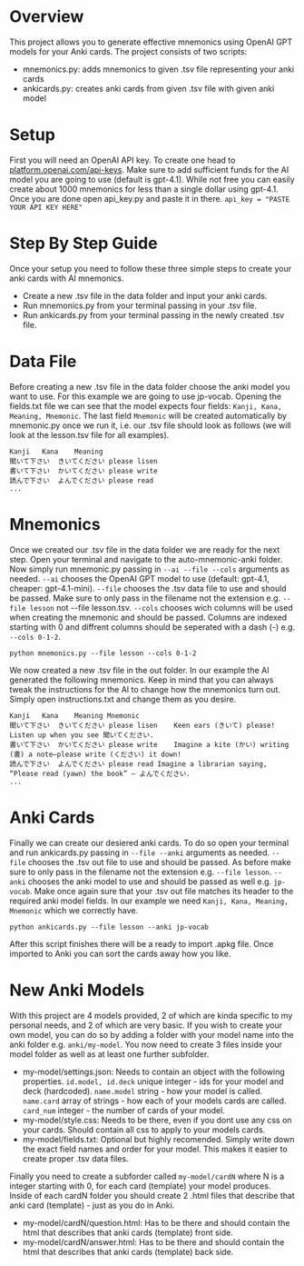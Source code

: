 # Overview
This project allows you to generate effective mnemonics using OpenAI GPT models for your Anki cards. The project consists of two scripts:
* mnemonics.py: adds mnemonics to given .tsv file representing your anki cards
* ankicards.py: creates anki cards from given .tsv file with given anki model

# Setup
First you will need an OpenAI API key. To create one head to [platform.openai.com/api-keys](platform.openai.com/api-keys). Make sure to add sufficient funds for the AI model you are going to use (default is gpt-4.1). While not free you can easily create about 1000 mnemonics for less than a single dollar using gpt-4.1. Once you are done open api_key.py and paste it in there. `api_key = "PASTE YOUR API KEY HERE"`

# Step By Step Guide
Once your setup you need to follow these three simple steps to create your anki cards with AI mnemonics.
* Create a new .tsv file in the data folder and input your anki cards.
* Run mnemonics.py from your terminal passing in your .tsv file.
* Run ankicards.py from your terminal passing in the newly created .tsv file.

# Data File
Before creating a new .tsv file in the data folder choose the anki model you want to use. For this example we are going to use jp-vocab. Opening the fields.txt file we can see that the model expects four fields: `Kanji, Kana, Meaning, Mnemonic`. The last field `Mnemonic` will be created automatically by mnemonic.py once we run it, i.e. our .tsv file should look as follows (we will look at the lesson.tsv file for all examples).
```
Kanji	Kana	Meaning
聞いて下さい	きいてください	please lisen
書いて下さい	かいてください	please write
読んで下さい	よんでください	please read
...
```

# Mnemonics
Once we created our .tsv file in the data folder we are ready for the next step. Open your terminal and navigate to the auto-mnemonic-anki folder. Now simply run mnemonic.py passing in `--ai --file --cols` arguments as needed. `--ai` chooses the OpenAI GPT model to use (default: gpt-4.1, cheaper: gpt-4.1-mini). `--file` chooses the .tsv data file to use and should be passed. Make sure to only pass in the filename not the extension e.g. `--file lesson` not --file lesson.tsv. `--cols` chooses wich columns will be used when creating the mnemonic and should be passed. Columns are indexed starting with 0 and diffrent columns should be seperated with a dash (-) e.g. `--cols 0-1-2`.
```
python mnemonics.py --file lesson --cols 0-1-2
```
We now created a new .tsv file in the out folder. In our example the AI generated the following mnemonics. Keep in mind that you can always tweak the instructions for the AI to change how the mnemonics turn out. Simply open instructions.txt and change them as you desire.
```
Kanji	Kana	Meaning	Mnemonic
聞いて下さい	きいてください	please lisen	Keen ears (きいて) please! Listen up when you see 聞いてください.
書いて下さい	かいてください	please write	Imagine a kite (かい) writing (書) a note—please write (ください) it down!
読んで下さい	よんでください	please read	Imagine a librarian saying, “Please read (yawn) the book” — よんでください.
...
```

# Anki Cards
Finally we can create our desiered anki cards. To do so open your terminal and run ankicards.py passing in `--file --anki` arguments as needed. `--file` chooses the .tsv out file to use and should be passed. As before make sure to only pass in the filename not the extension e.g. `--file lesson`. `--anki` chooses the anki model to use and should be passed as well e.g. `jp-vocab`. Make once again sure that your .tsv out file matches its header to the required anki model fields. In our example we need `Kanji, Kana, Meaning, Mnemonic` which we correctly have.
```
python ankicards.py --file lesson --anki jp-vocab
```
After this script finishes there will be a ready to import .apkg file. Once imported to Anki you can sort the cards away how you like.

# New Anki Models
With this project are 4 models provided, 2 of which are kinda specific to my personal needs, and 2 of which are very basic. If you wish to create your own model, you can do so by adding a folder with your model name into the anki folder e.g. `anki/my-model`. You now need to create 3 files inside your model folder as well as at least one further subfolder.
* my-model/settings.json: Needs to contain an object with the following properties. `id.model, id.deck` unique integer - ids for your model and deck (hardcoded). `name.model` string - how your model is called. `name.card` array of strings - how each of your models cards are called. `card_num` integer - the number of cards of your model.
* my-model/style.css: Needs to be there, even if you dont use any css on your cards. Should contain all css to apply to your models cards. 
* my-model/fields.txt: Optional but highly recomended. Simply write down the exact field names and order for your model. This makes it easier to create proper .tsv data files.

Finally you need to create a subforder called `my-model/cardN` where N is a integer starting with 0, for each card (template) your model produces. Inside of each cardN folder you should create 2 .html files that describe that anki card (template) - just as you do in Anki.
* my-model/cardN/question.html: Has to be there and should contain the html that describes that anki cards (template) front side.
* my-model/cardN/answer.html: Has to be there and should contain the html that describes that anki cards (template) back side.

